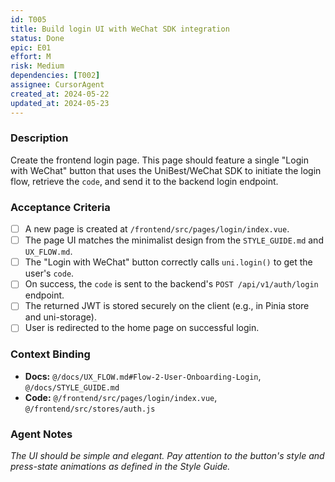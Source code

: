 ```yaml
---
id: T005
title: Build login UI with WeChat SDK integration
status: Done
epic: E01
effort: M
risk: Medium
dependencies: [T002]
assignee: CursorAgent
created_at: 2024-05-22
updated_at: 2024-05-23
---
```


### Description

Create the frontend login page. This page should feature a single "Login with WeChat" button that uses the UniBest/WeChat SDK to initiate the login flow, retrieve the `code`, and send it to the backend login endpoint.

### Acceptance Criteria

- [ ] A new page is created at `/frontend/src/pages/login/index.vue`.
- [ ] The page UI matches the minimalist design from the `STYLE_GUIDE.md` and `UX_FLOW.md`.
- [ ] The "Login with WeChat" button correctly calls `uni.login()` to get the user's `code`.
- [ ] On success, the `code` is sent to the backend's `POST /api/v1/auth/login` endpoint.
- [ ] The returned JWT is stored securely on the client (e.g., in Pinia store and uni-storage).
- [ ] User is redirected to the home page on successful login.

### Context Binding

- **Docs:** `@/docs/UX_FLOW.md#Flow-2-User-Onboarding-Login`, `@/docs/STYLE_GUIDE.md`
- **Code:** `@/frontend/src/pages/login/index.vue`, `@/frontend/src/stores/auth.js`

### Agent Notes

*The UI should be simple and elegant. Pay attention to the button's style and press-state animations as defined in the Style Guide.* 